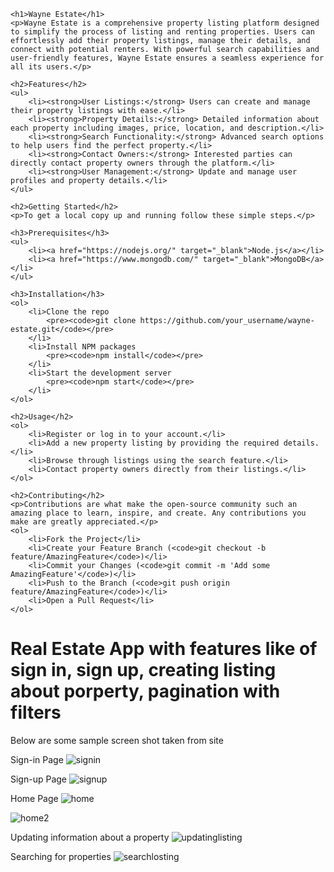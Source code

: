 
    <h1>Wayne Estate</h1>
    <p>Wayne Estate is a comprehensive property listing platform designed to simplify the process of listing and renting properties. Users can effortlessly add their property listings, manage their details, and connect with potential renters. With powerful search capabilities and user-friendly features, Wayne Estate ensures a seamless experience for all its users.</p>

    <h2>Features</h2>
    <ul>
        <li><strong>User Listings:</strong> Users can create and manage their property listings with ease.</li>
        <li><strong>Property Details:</strong> Detailed information about each property including images, price, location, and description.</li>
        <li><strong>Search Functionality:</strong> Advanced search options to help users find the perfect property.</li>
        <li><strong>Contact Owners:</strong> Interested parties can directly contact property owners through the platform.</li>
        <li><strong>User Management:</strong> Update and manage user profiles and property details.</li>
    </ul>

    <h2>Getting Started</h2>
    <p>To get a local copy up and running follow these simple steps.</p>

    <h3>Prerequisites</h3>
    <ul>
        <li><a href="https://nodejs.org/" target="_blank">Node.js</a></li>
        <li><a href="https://www.mongodb.com/" target="_blank">MongoDB</a></li>
    </ul>

    <h3>Installation</h3>
    <ol>
        <li>Clone the repo
            <pre><code>git clone https://github.com/your_username/wayne-estate.git</code></pre>
        </li>
        <li>Install NPM packages
            <pre><code>npm install</code></pre>
        </li>
        <li>Start the development server
            <pre><code>npm start</code></pre>
        </li>
    </ol>

    <h2>Usage</h2>
    <ol>
        <li>Register or log in to your account.</li>
        <li>Add a new property listing by providing the required details.</li>
        <li>Browse through listings using the search feature.</li>
        <li>Contact property owners directly from their listings.</li>
    </ol>

    <h2>Contributing</h2>
    <p>Contributions are what make the open-source community such an amazing place to learn, inspire, and create. Any contributions you make are greatly appreciated.</p>
    <ol>
        <li>Fork the Project</li>
        <li>Create your Feature Branch (<code>git checkout -b feature/AmazingFeature</code>)</li>
        <li>Commit your Changes (<code>git commit -m 'Add some AmazingFeature'</code>)</li>
        <li>Push to the Branch (<code>git push origin feature/AmazingFeature</code>)</li>
        <li>Open a Pull Request</li>
    </ol>






















<h1> Real Estate App with features like of sign in, sign up, creating listing about porperty, pagination with filters </h1>

Below are some sample screen shot taken from site

Sign-in Page
![signin](https://github.com/Gagan10deep/real-estate/assets/103237168/3e7293fe-f634-4622-83f4-9ec2f13edfa3)

Sign-up Page
![signup](https://github.com/Gagan10deep/real-estate/assets/103237168/15288f2d-82a5-468b-ae2c-07907498ff7a)

Home Page
![home](https://github.com/Gagan10deep/real-estate/assets/103237168/7113d03b-3685-45ab-98ce-80f6ce66c70d)

![home2](https://github.com/Gagan10deep/real-estate/assets/103237168/232d3bdd-79a2-4bf5-b41c-d4a6c92c92a7)

Updating information about a property
![updatinglisting](https://github.com/Gagan10deep/real-estate/assets/103237168/e7cbdb30-de3b-4fdc-be5b-ff27760820fd)

Searching for properties
![searchlosting](https://github.com/Gagan10deep/real-estate/assets/103237168/355aad44-ee44-4840-abb6-cbfab9abe879)





